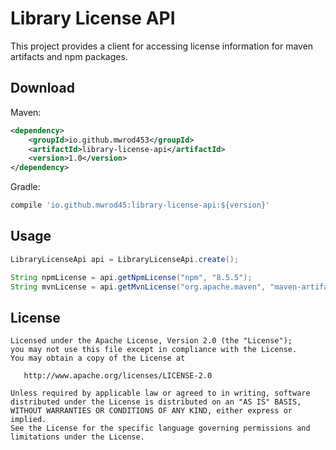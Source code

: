 # Library License API

This project provides a client for accessing license information for maven artifacts and npm packages.

Download
---
Maven:

```xml
<dependency>
    <groupId>io.github.mwrod453</groupId>
    <artifactId>library-license-api</artifactId>
    <version>1.0</version>
</dependency>
```

Gradle:

```groovy
compile 'io.github.mwrod45:library-license-api:${version}'
```

Usage
---
```java
LibraryLicenseApi api = LibraryLicenseApi.create();

String npmLicense = api.getNpmLicense("npm", "8.5.5");
String mvnLicense = api.getMvnLicense("org.apache.maven", "maven-artifact", "3.8.5");
```

License
---
```
Licensed under the Apache License, Version 2.0 (the "License");
you may not use this file except in compliance with the License.
You may obtain a copy of the License at

   http://www.apache.org/licenses/LICENSE-2.0

Unless required by applicable law or agreed to in writing, software
distributed under the License is distributed on an "AS IS" BASIS,
WITHOUT WARRANTIES OR CONDITIONS OF ANY KIND, either express or implied.
See the License for the specific language governing permissions and
limitations under the License.
```
